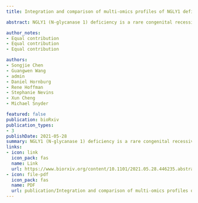 ```yaml
---
title: Integration and comparison of multi-omics profiles of NGLY1 deficiency plasma and cellular models to identify clinically relevant molecular phenotypes

abstract: NGLY1 (N-glycanase 1) deficiency is a rare congenital recessive disorder caused by a mutation in the NGLY1 gene, which encodes the cytosol enzyme N-glycanase 1. The NGLY1 protein catalyzes the first step in protein deglycosylation, a process prerequisite for the cytosolic degradation of misfolded glycoproteins. By performing and combining metabolomics and proteomics profiles, we showed that NGLY1 deficiency induced the activation of immune response, disturbed lipid metabolism, biogenic amine synthesis and glutathione metabolism. The discovery was further validated by profiling of patient-derived induced pluripotent stem cells (iPSCs) and differentiated neural progenitor cells (NPCs), which serve as a personalized cellular model of the disease. This study provides new insights into the NGLY1 deficiency pathology and demonstrates that the upregulation of immune response and downregulation of lipid metabolism appear to be important molecular phenotypes of NGLY1 deficiency, together with the dysregulation of amino acid metabolism, biogenic amine synthesis and diverse signaling pathways, likely causing broad downstream syndromes. Collectively, such valuable multi-omics profiles identified broad molecular associations of potential pathological mechanisms during the onset of NGLY1 deficiency and suggested potential therapeutic targets for researchers and clinicians.

author_notes:
- Equal contribution
- Equal contribution
- Equal contribution

authors:
- Songjie Chen
- Guangwen Wang
- admin
- Daniel Hornburg
- Rene Hoffman
- Stephanie Nevins
- Xun Cheng
- Michael Snyder

featured: false
publication: bioRxiv
publication_types:
- 3
publishDate: 2021-05-28
summary: NGLY1 (N-glycanase 1) deficiency is a rare congenital recessive disorder caused by a mutation in the NGLY1 gene, which encodes the cytosol enzyme N-glycanase 1. The NGLY1 protein catalyzes the first step in protein deglycosylation, a process prerequisite for the cytosolic degradation of misfolded glycoproteins. By performing and combining metabolomics and proteomics profiles, we showed that NGLY1 deficiency induced the activation of immune response, disturbed lipid metabolism, biogenic amine synthesis and glutathione metabolism. The discovery was further validated by profiling of patient-derived induced pluripotent stem cells (iPSCs) and differentiated neural progenitor cells (NPCs), which serve as a personalized cellular model of the disease. This study provides new insights into the NGLY1 deficiency pathology and demonstrates that the upregulation of immune response and downregulation of lipid metabolism appear to be important molecular phenotypes of NGLY1 deficiency, together with the dysregulation of amino acid metabolism, biogenic amine synthesis and diverse signaling pathways, likely causing broad downstream syndromes. Collectively, such valuable multi-omics profiles identified broad molecular associations of potential pathological mechanisms during the onset of NGLY1 deficiency and suggested potential therapeutic targets for researchers and clinicians.
links:
- icon: link
  icon_pack: fas
  name: Link
  url: https://www.biorxiv.org/content/10.1101/2021.05.28.446235.abstract
- icon: file-pdf
  icon_pack: fas
  name: PDF
  url: publication/Integration and comparison of multi-omics profiles of NGLY1 deficiency plasma and cellular models to identify clinically relevant molecular phenotypes.pdf
---
```

